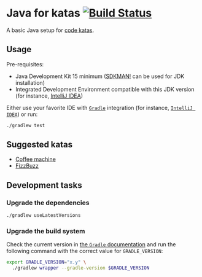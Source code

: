 # Java for katas [![Build Status](https://travis-ci.org/nicokosi/java-for-katas.svg?branch=master)](https://travis-ci.org/nicokosi/java-for-katas)

A basic Java setup for [code katas](http://wiki.c2.com/?CodeKata).

## Usage

Pre-requisites:

- Java Development Kit 15 minimum ([SDKMAN!](https://sdkman.io/) can be used for JDK installation)
- Integrated Development Environment compatible with this JDK version (for instance, [IntelliJ IDEA](https://www.jetbrains.com/idea/))

Either use your favorite IDE with [`Gradle`](https://gradle.org/) integration (for instance, [`IntelliJ IDEA`](https://www.jetbrains.com/idea/)) or run:

```sh
./gradlew test
```

## Suggested katas

- [Coffee machine](http://simcap.github.io/coffeemachine)
- [FizzBuzz](https://codingdojo.org/kata/FizzBuzz/)

## Development tasks

### Upgrade the dependencies

```sh
./gradlew useLatestVersions
```

### Upgrade the build system

Check the current version in [the `Gradle` documentation](https://docs.gradle.org) and run
the following command with the correct value for `GRADLE_VERSION`:

```sh
export GRADLE_VERSION="x.y" \
  ./gradlew wrapper --gradle-version $GRADLE_VERSION
```
